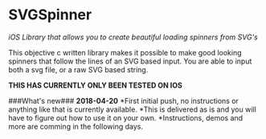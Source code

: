# SVGSpinner
*iOS Library that allows you to create beautiful loading spinners from SVG's*

This objective c written library makes it possible to make good looking spinners that follow the lines of an SVG based input.
You are able to input both a svg file, or a raw SVG based string.


**THIS HAS CURRENTLY ONLY BEEN TESTED ON IOS**

###What's new###
**2018-04-20**
*First initial push, no instructions or anything like that is currently available.
*This is delivered as is and you will have to figure out how to use it on your own.
*Instructions, demos and more are comming in the following days.
